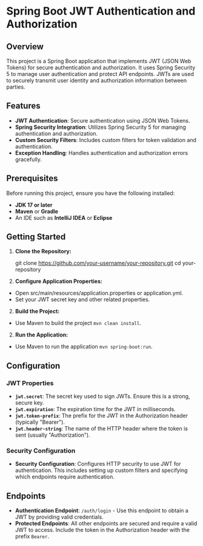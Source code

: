 # Spring Boot JWT Authentication and Authorization

## Overview

This project is a Spring Boot application that implements JWT (JSON Web Tokens) for secure authentication and authorization. It uses Spring Security 5 to manage user authentication and protect API endpoints. JWTs are used to securely transmit user identity and authorization information between parties.

## Features

- **JWT Authentication**: Secure authentication using JSON Web Tokens.
- **Spring Security Integration**: Utilizes Spring Security 5 for managing authentication and authorization.
- **Custom Security Filters**: Includes custom filters for token validation and authentication.
- **Exception Handling**: Handles authentication and authorization errors gracefully.

## Prerequisites

Before running this project, ensure you have the following installed:

- **JDK 17 or later**
- **Maven** or **Gradle**
- An IDE such as **IntelliJ IDEA** or **Eclipse**

## Getting Started

1. **Clone the Repository:**
   
   git clone https://github.com/your-username/your-repository.git
   cd your-repository
2. **Configure Application Properties:**
 - Open src/main/resources/application.properties or application.yml.
 - Set your JWT secret key and other related properties.

2. **Build the Project:**
 - Use Maven to build the project `mvn clean install`.
   
2. **Run the Application:**
 - Use Maven to run the application `mvn spring-boot:run`.

## Configuration

### JWT Properties

- **`jwt.secret`**: The secret key used to sign JWTs. Ensure this is a strong, secure key.
- **`jwt.expiration`**: The expiration time for the JWT in milliseconds.
- **`jwt.token-prefix`**: The prefix for the JWT in the Authorization header (typically "Bearer").
- **`jwt.header-string`**: The name of the HTTP header where the token is sent (usually "Authorization").

### Security Configuration

- **Security Configuration**: Configures HTTP security to use JWT for authentication. This includes setting up custom filters and specifying which endpoints require authentication.

## Endpoints

- **Authentication Endpoint**: `/auth/login` - Use this endpoint to obtain a JWT by providing valid credentials.
- **Protected Endpoints**: All other endpoints are secured and require a valid JWT to access. Include the token in the Authorization header with the prefix `Bearer`.
